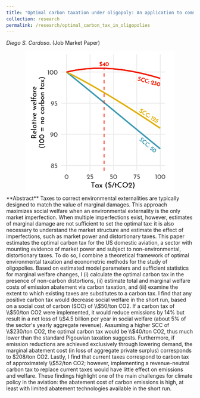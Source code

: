 ```yaml
---
title: "Optimal carbon taxation under oligopoly: An application to commercial aviation"
collection: research
permalink: /research/optimal_carbon_tax_in_oligopolies
---
```

_Diego S. Cardoso_. (Job Market Paper)

<center>
  <img src="/images/aviation_carbon_tax.png" width="400"/>
</center>
**Abstract**
Taxes to correct environmental externalities are typically designed to match the value of marginal damages. This approach maximizes social welfare when an environmental externality is the only market imperfection. When multiple imperfections exist, however, estimates of marginal damage are not sufficient to set the optimal tax: it is also necessary to understand the market structure and estimate the effect of imperfections, such as market power and distortionary taxes. This paper estimates the optimal carbon tax for the US domestic aviation, a sector with mounting evidence of market power and subject to non-environmental, distortionary taxes. To do so, I combine a theoretical framework of optimal environmental taxation and econometric methods for the study of oligopolies. Based on estimated model parameters and sufficient statistics for marginal welfare changes, I (i) calculate the optimal carbon tax in the presence of non-carbon distortions, (ii) estimate total and marginal welfare costs of emission abatement via carbon taxation, and (iii) examine the extent to which existing taxes are substitutes to a carbon tax. I find that any positive carbon tax would decrease social welfare in the short run, based on a social cost of carbon (SCC) of \\$50/ton CO2. If a carbon tax of \\$50/ton CO2 were implemented, it would reduce emissions by 14% but result in a net loss of \\$4.5 billion per year in social welfare (about 5% of the sector's yearly aggregate revenue). Assuming a higher SCC of \\$230/ton CO2, the optimal carbon tax would be \\$40/ton CO2, thus much lower than the standard Pigouvian taxation suggests. Furthermore, if emission reductions are achieved exclusively through lowering demand, the marginal abatement cost (in loss of aggregate private surplus) corresponds to $208/ton CO2. Lastly, I find that current taxes correspond to carbon tax of approximately \\$52/ton CO2; however, implementing a revenue-neutral carbon tax to replace current taxes would have little effect on emissions and welfare. These findings highlight one of the main challenges for climate policy in the aviation: the abatement cost of carbon emissions is high, at least with limited abatement technologies available in the short run.





